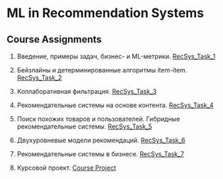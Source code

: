 # ML in Recommendation Systems

## Course Assignments

1. Введение, примеры задач, бизнес- и ML-метрики.  [RecSys_Task_1](RecSys_Task_1.ipynb)

2. Бейзлайны и детерминированные алгоритмы item-item. [RecSys_Task_2](RecSys_Task_2.ipynb)

3. Коллаборативная фильтрация. [RecSys_Task_3](RecSys_Task_3.ipynb)

4. Рекомендательные системы на основе контента. [RecSys_Task_4](RecSys_Task_4/)

5. Поиск похожих товаров и пользователей. Гибридные рекомендательные системы. [RecSys_Task_5](RecSys_Task_5/)

6. Двухуровневые модели рекомендаций. [RecSys_Task_6](RecSys_Task_6/)

7. Рекомендательные системы в бизнесе. [RecSys_Task_7](RecSys_Task_7.ipynb)
   
9. Курсовой проект. [Course Project](RecSys_Course_Project/)
